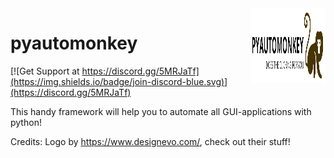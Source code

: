 <img align="right" width="120" height="120" title="monkey logo" src="https://raw.githubusercontent.com/HeosSacer/pyautomonkey/master/logo.PNG" />

# pyautomonkey

[![Get Support at https://discord.gg/5MRJaTf](https://img.shields.io/badge/join-discord-blue.svg)](https://discord.gg/5MRJaTf)

This handy framework will help you to automate all GUI-applications with python!

Credits:
Logo by https://www.designevo.com/, check out their stuff!
